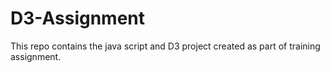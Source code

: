 # D3-Assignment
This repo contains the java script and D3 project created as part of training assignment.

